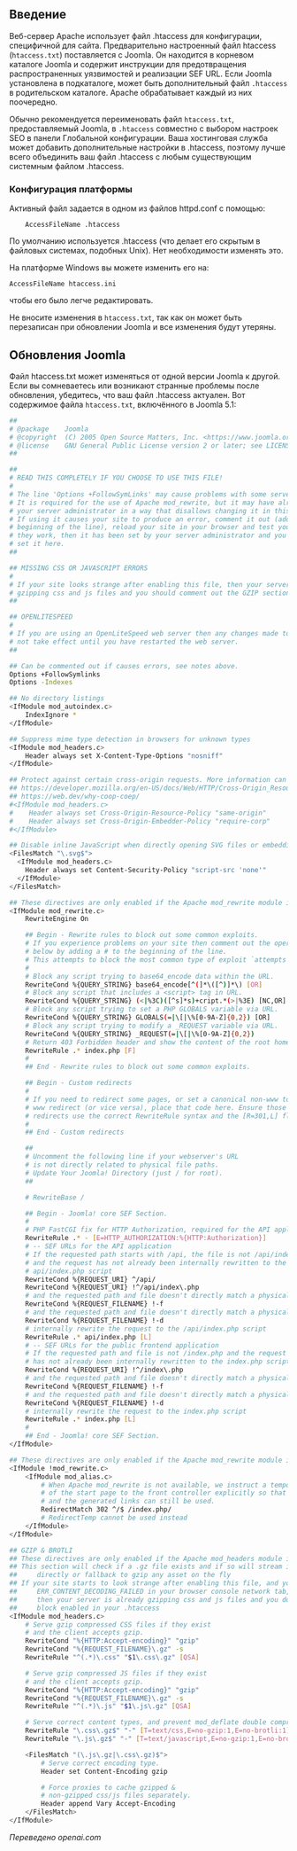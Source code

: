 <!-- Filename: Preconfigured_htaccess / Display title: Файл htaccess.txt  -->

## Введение

Веб-сервер Apache использует файл .htaccess для конфигурации, специфичной для сайта. Предварительно настроенный файл htaccess (`htaccess.txt`) поставляется с Joomla. Он находится в корневом каталоге Joomla и содержит инструкции для предотвращения распространенных уязвимостей и реализации SEF URL. Если Joomla установлена в подкаталоге, может быть дополнительный файл `.htaccess` в родительском каталоге. Apache обрабатывает каждый из них поочередно.

Обычно рекомендуется переименовать файл `htaccess.txt`, предоставляемый Joomla, в `.htaccess` совместно с выбором настроек SEO в панели Глобальной конфигурации. Ваша хостинговая служба может добавить дополнительные настройки в .htaccess, поэтому лучше всего объединить ваш файл .htaccess с любым существующим системным файлом .htaccess.

### Конфигурация платформы

Активный файл задается в одном из файлов httpd.conf с помощью:
```
    AccessFileName .htaccess
```
По умолчанию используется .htaccess (что делает его скрытым в файловых системах, подобных Unix). Нет необходимости изменять это.

На платформе Windows вы можете изменить его на:

    AccessFileName htaccess.ini

чтобы его было легче редактировать.

Не вносите изменения в `htaccess.txt`, так как он может быть перезаписан при обновлении Joomla и все изменения будут утеряны.

## Обновления Joomla

Файл htaccess.txt может изменяться от одной версии Joomla к другой. Если вы
сомневаетесь или возникают странные проблемы после обновления, убедитесь, что ваш
файл .htaccess актуален. Вот содержимое файла `htaccess.txt`, включённого в
Joomla 5.1:

```bash
##
# @package    Joomla
# @copyright  (C) 2005 Open Source Matters, Inc. <https://www.joomla.org>
# @license    GNU General Public License version 2 or later; see LICENSE.txt
##

##
# READ THIS COMPLETELY IF YOU CHOOSE TO USE THIS FILE!
#
# The line 'Options +FollowSymLinks' may cause problems with some server configurations.
# It is required for the use of Apache mod_rewrite, but it may have already been set by
# your server administrator in a way that disallows changing it in this .htaccess file.
# If using it causes your site to produce an error, comment it out (add # to the
# beginning of the line), reload your site in your browser and test your sef urls. If
# they work, then it has been set by your server administrator and you do not need to
# set it here.
##

## MISSING CSS OR JAVASCRIPT ERRORS
#
# If your site looks strange after enabling this file, then your server is probably already
# gzipping css and js files and you should comment out the GZIP section of this file.
##

## OPENLITESPEED
#
# If you are using an OpenLiteSpeed web server then any changes made to this file will
# not take effect until you have restarted the web server.
##

## Can be commented out if causes errors, see notes above.
Options +FollowSymlinks
Options -Indexes

## No directory listings
<IfModule mod_autoindex.c>
    IndexIgnore *
</IfModule>

## Suppress mime type detection in browsers for unknown types
<IfModule mod_headers.c>
    Header always set X-Content-Type-Options "nosniff"
</IfModule>

## Protect against certain cross-origin requests. More information can be found here:
## https://developer.mozilla.org/en-US/docs/Web/HTTP/Cross-Origin_Resource_Policy_(CORP)
## https://web.dev/why-coop-coep/
#<IfModule mod_headers.c>
#    Header always set Cross-Origin-Resource-Policy "same-origin"
#    Header always set Cross-Origin-Embedder-Policy "require-corp"
#</IfModule>

## Disable inline JavaScript when directly opening SVG files or embedding them with the object-tag
<FilesMatch "\.svg$">
  <IfModule mod_headers.c>
    Header always set Content-Security-Policy "script-src 'none'"
  </IfModule>
</FilesMatch>

## These directives are only enabled if the Apache mod_rewrite module is enabled
<IfModule mod_rewrite.c>
    RewriteEngine On

    ## Begin - Rewrite rules to block out some common exploits.
    # If you experience problems on your site then comment out the operations listed
    # below by adding a # to the beginning of the line.
    # This attempts to block the most common type of exploit `attempts` on Joomla!
    #
    # Block any script trying to base64_encode data within the URL.
    RewriteCond %{QUERY_STRING} base64_encode[^(]*\([^)]*\) [OR]
    # Block any script that includes a <script> tag in URL.
    RewriteCond %{QUERY_STRING} (<|%3C)([^s]*s)+cript.*(>|%3E) [NC,OR]
    # Block any script trying to set a PHP GLOBALS variable via URL.
    RewriteCond %{QUERY_STRING} GLOBALS(=|\[|\%[0-9A-Z]{0,2}) [OR]
    # Block any script trying to modify a _REQUEST variable via URL.
    RewriteCond %{QUERY_STRING} _REQUEST(=|\[|\%[0-9A-Z]{0,2})
    # Return 403 Forbidden header and show the content of the root home page
    RewriteRule .* index.php [F]
    #
    ## End - Rewrite rules to block out some common exploits.

    ## Begin - Custom redirects
    #
    # If you need to redirect some pages, or set a canonical non-www to
    # www redirect (or vice versa), place that code here. Ensure those
    # redirects use the correct RewriteRule syntax and the [R=301,L] flags.
    #
    ## End - Custom redirects

    ##
    # Uncomment the following line if your webserver's URL
    # is not directly related to physical file paths.
    # Update Your Joomla! Directory (just / for root).
    ##

    # RewriteBase /

    ## Begin - Joomla! core SEF Section.
    #
    # PHP FastCGI fix for HTTP Authorization, required for the API application
    RewriteRule .* - [E=HTTP_AUTHORIZATION:%{HTTP:Authorization}]
    # -- SEF URLs for the API application
    # If the requested path starts with /api, the file is not /api/index.php
    # and the request has not already been internally rewritten to the
    # api/index.php script
    RewriteCond %{REQUEST_URI} ^/api/
    RewriteCond %{REQUEST_URI} !^/api/index\.php
    # and the requested path and file doesn't directly match a physical file
    RewriteCond %{REQUEST_FILENAME} !-f
    # and the requested path and file doesn't directly match a physical folder
    RewriteCond %{REQUEST_FILENAME} !-d
    # internally rewrite the request to the /api/index.php script
    RewriteRule .* api/index.php [L]
    # -- SEF URLs for the public frontend application
    # If the requested path and file is not /index.php and the request
    # has not already been internally rewritten to the index.php script
    RewriteCond %{REQUEST_URI} !^/index\.php
    # and the requested path and file doesn't directly match a physical file
    RewriteCond %{REQUEST_FILENAME} !-f
    # and the requested path and file doesn't directly match a physical folder
    RewriteCond %{REQUEST_FILENAME} !-d
    # internally rewrite the request to the index.php script
    RewriteRule .* index.php [L]
    #
    ## End - Joomla! core SEF Section.
</IfModule>

## These directives are only enabled if the Apache mod_rewrite module is disabled
<IfModule !mod_rewrite.c>
    <IfModule mod_alias.c>
        # When Apache mod_rewrite is not available, we instruct a temporary redirect
        # of the start page to the front controller explicitly so that the website
        # and the generated links can still be used.
        RedirectMatch 302 ^/$ /index.php/
        # RedirectTemp cannot be used instead
    </IfModule>
</IfModule>

## GZIP & BROTLI
## These directives are only enabled if the Apache mod_headers module is enabled.
## This section will check if a .gz file exists and if so will stream it
##     directly or fallback to gzip any asset on the fly
## If your site starts to look strange after enabling this file, and you see
##     ERR_CONTENT_DECODING_FAILED in your browser console network tab,
##     then your server is already gzipping css and js files and you don't need this
##     block enabled in your .htaccess
<IfModule mod_headers.c>
    # Serve gzip compressed CSS files if they exist
    # and the client accepts gzip.
    RewriteCond "%{HTTP:Accept-encoding}" "gzip"
    RewriteCond "%{REQUEST_FILENAME}\.gz" -s
    RewriteRule "^(.*)\.css" "$1\.css\.gz" [QSA]

    # Serve gzip compressed JS files if they exist
    # and the client accepts gzip.
    RewriteCond "%{HTTP:Accept-encoding}" "gzip"
    RewriteCond "%{REQUEST_FILENAME}\.gz" -s
    RewriteRule "^(.*)\.js" "$1\.js\.gz" [QSA]

    # Serve correct content types, and prevent mod_deflate double compression.
    RewriteRule "\.css\.gz$" "-" [T=text/css,E=no-gzip:1,E=no-brotli:1]
    RewriteRule "\.js\.gz$" "-" [T=text/javascript,E=no-gzip:1,E=no-brotli:1]

    <FilesMatch "(\.js\.gz|\.css\.gz)$">
        # Serve correct encoding type.
        Header set Content-Encoding gzip

        # Force proxies to cache gzipped &
        # non-gzipped css/js files separately.
        Header append Vary Accept-Encoding
    </FilesMatch>
</IfModule>
```

*Переведено openai.com*
